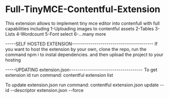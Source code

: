 # Full-TinyMCE-Contentful-Extension

This extension allows to implement tiny mce editor into contenfull with full capabilities including 
1-Uploading images to contentful assets
2-Tables
3-Lists
4-Wordcount
5-Font select
6-...many more

-----SELF HOSTED EXTENSION----------------------------------------
If you want to host the extension by your own, clone the repo, run the command   npm i  to instal dependencies.
and then upload the project to your hosting


-----UPDATING extension.json------------------------------------
To get extension id run command: contentful extension list

To update extension.json run command:
contentful extension.json update --id <extension-id> --descriptor extension.json  --force


